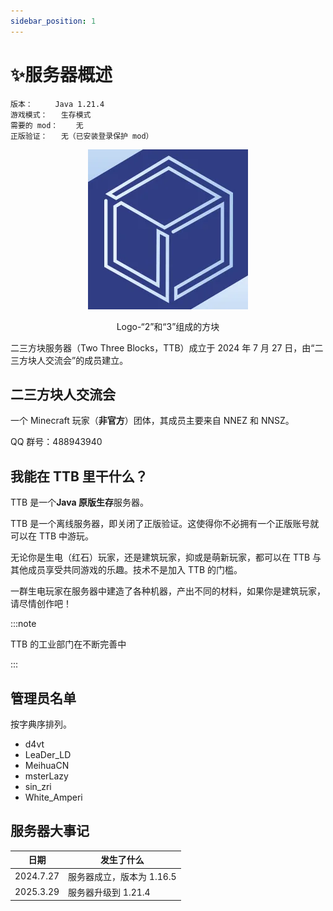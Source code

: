 ```yaml
---
sidebar_position: 1
---
```


# ✨服务器概述

```
版本：		Java 1.21.4
游戏模式：	生存模式
需要的 mod：	无
正版验证：	无（已安装登录保护 mod）
```

<center>
    <img src="/img/logo.webp" />
    <p>Logo-“2”和“3”组成的方块</p>
</center>




二三方块服务器（Two Three Blocks，TTB）成立于 2024 年 7 月 27 日，由“二三方块人交流会”的成员建立。

## 二三方块人交流会

一个 Minecraft 玩家（**非官方**）团体，其成员主要来自 NNEZ 和 NNSZ。

QQ 群号：488943940

## 我能在 TTB 里干什么？

TTB 是一个**Java 原版生存**服务器。

TTB 是一个离线服务器，即关闭了正版验证。这使得你不必拥有一个正版账号就可以在 TTB 中游玩。

无论你是生电（红石）玩家，还是建筑玩家，抑或是萌新玩家，都可以在 TTB 与其他成员享受共同游戏的乐趣。技术不是加入 TTB 的门槛。

一群生电玩家在服务器中建造了各种机器，产出不同的材料，如果你是建筑玩家，请尽情创作吧！

:::note

TTB 的工业部门在不断完善中

:::

## 管理员名单

按字典序排列。

- d4vt
- LeaDer_LD
- MeihuaCN
- msterLazy
- sin_zri
- White_Amperi

## 服务器大事记

| 日期      | 发生了什么                |
| --------- | ------------------------- |
| 2024.7.27 | 服务器成立，版本为 1.16.5 |
| 2025.3.29 | 服务器升级到 1.21.4       |
